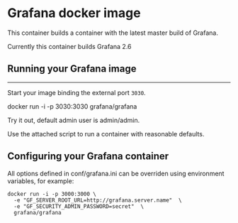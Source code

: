 # Grafana docker image

This container builds a container with the
latest master build of Grafana.

Currently this container builds Grafana 2.6

## Running your Grafana image
--------------------------

Start your image binding the external port `3030`.

   docker run -i -p 3030:3030 grafana/grafana

Try it out, default admin user is admin/admin.

Use the attached script to run a container with reasonable defaults.


## Configuring your Grafana container

All options defined in conf/grafana.ini can be overriden using environment variables, for example:

```
docker run -i -p 3000:3000 \
  -e "GF_SERVER_ROOT_URL=http://grafana.server.name"  \
  -e "GF_SECURITY_ADMIN_PASSWORD=secret"  \
  grafana/grafana
```



